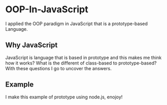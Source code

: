# OOP-In-JavaScript
I applied the OOP paradigm in JavaScript that is a prototype-based Language.

## Why JavaScript

JavaScript is language that is based in prototype and this makes me think how it works? 
What is the different of class-based to prototype-based? With these questions I go to uncover the answers.

## Example

I make this example of prototype using node.js, enojoy!
